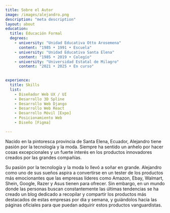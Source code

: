 ```yaml
---
title: Sobre el Autor
image: /images/alejandro.png
description: "meta description"
layout: about
education:
  title: Educación Formal
  degrees:
    - university: "Unidad Educativa Otto Arosemena"
      content: "1985 • 1991 • Escuela"
    - university: "Unidad Educativa Santa Elena"
      content: "1985 • 2019 • Colegío"
    - university: "Universidad Estatal de Milagro"
      content: "2021 • 2025 • En curso"
   

experience:
  title: Skills
  list:
    - Diseñador Web UX / UI
    - Desarrollo 3D Spline
    - Desarrollo Web Django
    - Desarrollo Web React 
    - Desarrollo Móvil [Expo]
    - Posicionamiento Web
    - Diseño [Figma]

---
```


Nacido en la pintoresca provincia de Santa Elena, Ecuador, Alejandro tiene pasión por la tecnología y la moda. Siempre ha sentido un anhelo por hacer cosas excepcionales y un fuerte interés en los productos innovadores creados por las grandes compañías.

Su pasión por la tecnología y la moda lo llevó a soñar en grande. Alejandro como uno de sus sueños aspira a convertirse en un tester de los productos más emocionantes que las empresas líderes como Amazon, Ebay, Walmart, Shein, Google, Razer y Asus tienen para ofrecer. Sin embargo, en un mundo donde las personas buscan constantemente las últimas tendencias se ha creado un blog dedicado a recopilar y compartir los productos más destacados de estas empresas por dia y semana, y guiándolos hacia las páginas oficiales para que puedan adquirir estos productos vanguardistas.
